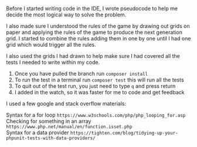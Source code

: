 Before I started writing code in the IDE, I wrote pseudocode to help me decide the most logical way to solve the 
problem.

I also made sure I understood the rules of the game by drawing out grids on paper and applying the rules of the game 
to produce the next generation grid. I started to combine the rules adding them in one by one until I had one grid 
which would trigger all the rules. 

I also used the grids I had drawn to help make sure I had covered all the tests I needed to write within my code.

1. Once you have pulled the branch run `composer install`
2. To run the test in a terminal run `composer test` this will run all the tests
3. To quit out of the test run, you just need to type `q` and press return
4. I added in the watch, so it was faster for me to code and get feedback

I used a few google and stack overflow materials:

Syntax for a for loop `https://www.w3schools.com/php/php_looping_for.asp` <br>
Checking for something in an array `https://www.php.net/manual/en/function.isset.php` <br>
Syntax for a data provider `https://tighten.com/blog/tidying-up-your-phpunit-tests-with-data-providers/`